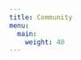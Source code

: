 ```yaml
---
title: Community
menu:
  main:
    weight: 40
---
```



<!--add blocks of content here to add more sections to the community page -->

